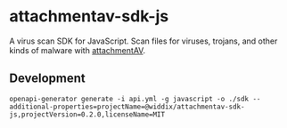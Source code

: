 # attachmentav-sdk-js

A virus scan SDK for JavaScript. Scan files for viruses, trojans, and other kinds of malware with [attachmentAV](https://attachmentav.com).

## Development

```
openapi-generator generate -i api.yml -g javascript -o ./sdk --additional-properties=projectName=@widdix/attachmentav-sdk-js,projectVersion=0.2.0,licenseName=MIT
```